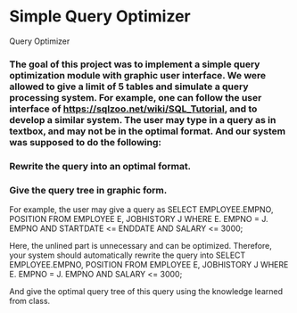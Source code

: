 # Simple Query Optimizer
Query Optimizer

### The goal of this project was to implement a simple query optimization module with graphic user interface. We were allowed to give a limit of 5 tables and simulate a query processing system. For example, one can follow the user interface of https://sqlzoo.net/wiki/SQL_Tutorial, and to develop a similar system. The user may type in a query as in textbox, and may not be in the optimal format. And our system was supposed to do the following:
 
### Rewrite the query into an optimal format.
### Give the query tree in graphic form.
 
For example, the user may give a query as
SELECT EMPLOYEE.EMPNO, POSITION
FROM EMPLOYEE  E,  JOBHISTORY  J
WHERE E. EMPNO = J. EMPNO
AND STARTDATE <= ENDDATE
AND SALARY <= 3000;
 
Here, the unlined part is unnecessary and can be optimized. Therefore, your system should automatically rewrite the query into
SELECT EMPLOYEE.EMPNO, POSITION
FROM EMPLOYEE  E,  JOBHISTORY  J
WHERE E. EMPNO = J. EMPNO
AND SALARY <= 3000;
 
And give the optimal query tree of this query using the knowledge learned from class.
